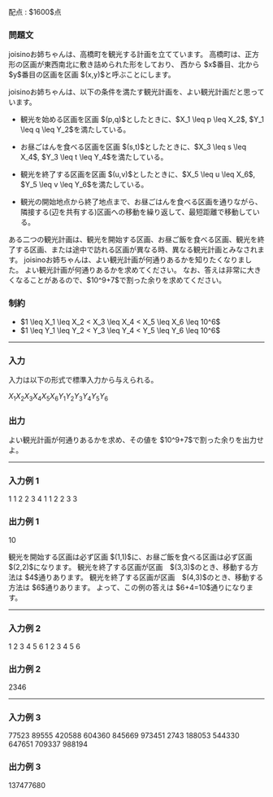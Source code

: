 
<div>

<span>

<span>

<p>
配点 : $1600$点
</p>

<div>

<section>

### **問題文**

<p>
joisinoお姉ちゃんは、高橋町を観光する計画を立てています。
高橋町は、正方形の区画が東西南北に敷き詰められた形をしており、
西から $x$番目、北から $y$番目の区画を区画 $(x,y)$と呼ぶことにします。
</p>

<p>
joisinoお姉ちゃんは、以下の条件を満たす観光計画を、よい観光計画だと思っています。
</p>

<ul>

<li>

<p>
観光を始める区画を区画 $(p,q)$としたときに、$X_1 \leq p \leq X_2$, $Y_1 \leq q \leq Y_2$を満たしている。
</p>

</li>

<li>

<p>
お昼ごはんを食べる区画を区画 $(s,t)$としたときに、$X_3 \leq s \leq X_4$, $Y_3 \leq t \leq Y_4$を満たしている。
</p>

</li>

<li>

<p>
観光を終了する区画を区画 $(u,v)$としたときに、$X_5 \leq u \leq X_6$, $Y_5 \leq v \leq Y_6$を満たしている。
</p>

</li>

<li>

<p>
観光の開始地点から終了地点まで、お昼ごはんを食べる区画を通りながら、隣接する(辺を共有する)区画への移動を繰り返して、最短距離で移動している。
</p>

</li>

</ul>

<p>
ある二つの観光計画は、観光を開始する区画、お昼ご飯を食べる区画、観光を終了する区画、または途中で訪れる区画が異なる時、異なる観光計画とみなされます。
joisinoお姉ちゃんは、よい観光計画が何通りあるかを知りたくなりました。
よい観光計画が何通りあるかを求めてください。
なお、答えは非常に大きくなることがあるので、$10^9+7$で割った余りを求めてください。
</p>

</section>

</div>

<div>

<section>

### **制約**

<ul>

<li>
$1 \leq X_1 \leq X_2 < X_3 \leq X_4 < X_5 \leq X_6 \leq 10^6$
</li>

<li>
$1 \leq Y_1 \leq Y_2 < Y_3 \leq Y_4 < Y_5 \leq Y_6 \leq 10^6$
</li>

</ul>

</section>

</div>

---

<div>

<div>

<section>

### **入力**

<p>
入力は以下の形式で標準入力から与えられる。
</p>

<div>

$X_1$$X_2$$X_3$$X_4$$X_5$$X_6$$Y_1$$Y_2$$Y_3$$Y_4$$Y_5$$Y_6$
</div>

</section>

</div>

<div>

<section>

### **出力**

<p>
よい観光計画が何通りあるかを求め、その値を $10^9+7$で割った余りを出力せよ。
</p>

</section>

</div>

</div>

---

<div>

<section>

### **入力例 1**

<div>

1 1 2 2 3 4
1 1 2 2 3 3

</div>

</section>

</div>

<div>

<section>

### **出力例 1**

<div>

10

</div>

<p>
観光を開始する区画は必ず区画 $(1,1)$に、お昼ご飯を食べる区画は必ず区画 $(2,2)$になります。
観光を終了する区画が区画　$(3,3)$のとき、移動する方法は $4$通りあります。
観光を終了する区画が区画　$(4,3)$のとき、移動する方法は $6$通りあります。
よって、この例の答えは $6+4=10$通りになります。
</p>

</section>

</div>

---

<div>

<section>

### **入力例 2**

<div>

1 2 3 4 5 6
1 2 3 4 5 6

</div>

</section>

</div>

<div>

<section>

### **出力例 2**

<div>

2346

</div>

</section>

</div>

---

<div>

<section>

### **入力例 3**

<div>

77523 89555 420588 604360 845669 973451
2743 188053 544330 647651 709337 988194

</div>

</section>

</div>

<div>

<section>

### **出力例 3**

<div>

137477680

</div>

</section>

</div>

</span>

</span>

</div>
